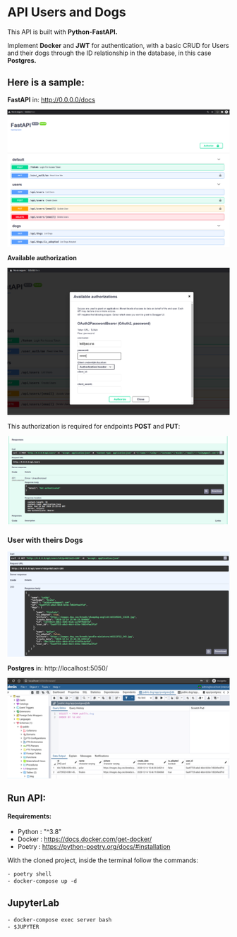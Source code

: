﻿# API Users and Dogs

This API is built with **Python-FastAPI.**

Implement **Docker** and **JWT** for authentication, with a basic CRUD
for Users and their dogs through the ID relationship in the database, in this case **Postgres.**

## Here is a sample:
**FastAPI** in: http://0.0.0.0/docs

![enter image description here](https://raw.githubusercontent.com/LeidyAcuna/guane-intern-fastapi/dev/images/fastapi-1.png)

**Available authorization**

![enter image description here](https://raw.githubusercontent.com/LeidyAcuna/guane-intern-fastapi/dev/images/fastapi-2.png)

This authorization is required for endpoints **POST** and **PUT**:

![enter image description here](https://raw.githubusercontent.com/LeidyAcuna/guane-intern-fastapi/dev/images/fastapi-3.png)

### User with theirs Dogs

![enter image description here](https://raw.githubusercontent.com/LeidyAcuna/guane-intern-fastapi/dev/images/fastapi-4.png)

**Postgres** in: http://localhost:5050/

![enter image description here](https://raw.githubusercontent.com/LeidyAcuna/guane-intern-fastapi/dev/images/fastapi-5.png)

## Run API:

#### Requirements:
- Python : "^3.8"
- Docker : https://docs.docker.com/get-docker/
- Poetry : https://python-poetry.org/docs/#installation

With the cloned project, inside the terminal follow the commands:

    - poetry shell
    - docker-compose up -d
 
 ## JupyterLab

    - docker-compose exec server bash
    - $JUPYTER
